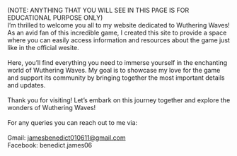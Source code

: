 (NOTE: ANYTHING THAT YOU WILL SEE IN THIS PAGE IS FOR EDUCATIONAL PURPOSE ONLY)
<br>
I’m thrilled to welcome you all to my website dedicated to Wuthering Waves! As an avid fan of this incredible game, I created this site to provide a space where you can easily access information and resources about the game just like in the official wesite.
<br><br>
Here, you’ll find everything you need to immerse yourself in the enchanting world of Wuthering Waves. My goal is to showcase my love for the game and support its community by bringing together the most important details and updates.
<br><br>
Thank you for visiting! Let’s embark on this journey together and explore the wonders of Wuthering Waves!
<br><br>
For any queries you can reach out to me via:
<br><br>
Gmail: jamesbenedict010611@gmail.com
<br> 
Facebook: benedict.james06
